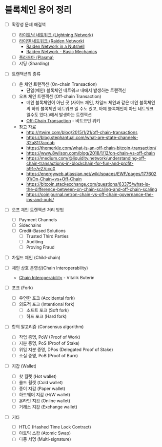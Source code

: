 # 블록체인 용어 정리

- [ ] 확장성 문제 해결책
  - [ ] [라이트닝 네트워크 (Lightning Network)](https://lightning.network/)
  - [ ] [라이덴 네트워크 (Raiden Network)](https://raiden.network/)
    * [Raiden Network in a Nutshell](https://youtu.be/R1tIy1XgdPw)
    * [Raiden Network - Basic Mechanics](https://youtu.be/1wAbCnD-M_I)
  - [ ] [플라즈마 (Plasma)](http://plasma.io/)
  - [ ] 샤딩 (Sharding)

- [ ] 트랜잭션의 종류
  - [ ] 온 체인 트랜잭션 (On-chain Transaction)
    * 단일(메인) 블록체인 네트워크 내에서 발생하는 트랜잭션
  - [ ] 오프 체인 트랜잭션 (Off-chain Transaction)
    * 메인 블록체인이 아닌 곳 (사이드 체인, 차일드 체인과 같은 메인 블록체인의 하위 블록체인 네트워크 일 수도 있고, 아예 블록체인이 아닌 네트워크 일수도 있다.)에서 발생하는 트랜잭션
    * [Off-Chain Transaction](https://en.bitcoin.it/wiki/Off-Chain_Transactions) - 비트코인 위키
  * 참고 자료
    * http://rtwire.com/blog/2015/1/21/off-chain-transactions
    * https://blog.stephantual.com/what-are-state-channels-32a81f7accab
    * https://themerkle.com/what-is-an-off-chain-bitcoin-transaction/
    * https://www.8wilson.com/blog/2018/1/12/on-chain-vs-off-chain
    * https://medium.com/@liquidity.network/understanding-off-chain-transactions-in-blockchain-for-fun-and-profit-591e7e27ccc0
    * https://energyweb.atlassian.net/wiki/spaces/EWF/pages/17760291/On-Chain+vs+Off-Chain
    * https://bitcoin.stackexchange.com/questions/63375/what-is-the-difference-between-on-chain-scaling-and-off-chain-scaling
    * https://coinjournal.net/on-chain-vs-off-chain-governance-the-ins-and-outs/
- [ ] 오프 체인 트랜잭션 처리 방법
  - [ ] Payment Channels
  - [ ] Sidechains
  - [ ] Credit-Based Solutions
    - [ ] Trusted Third Parties
    - [ ] Auditing
    - [ ] Proving Fraud
  
- [ ] 차일드 체인 (Child-chain)
- [ ] 체인 상호 운영성(Chain Interoperability)
  * [Chain Interoperability](https://static1.squarespace.com/static/55f73743e4b051cfcc0b02cf/t/5886800ecd0f68de303349b1/1485209617040/Chain+Interoperability.pdf) - Vitalik Buterin

- [ ] 포크 (Fork)
  - [ ] 우연한 포크 (Accidental fork)
  - [ ] 의도적 포크 (Intentional fork)
    - [ ] 소프트 포크 (Soft fork)
    - [ ] 하드 포크 (Hard fork)

- [ ] 합의 알고리즘 (Consensus algorithm)
  - [ ] 작업 증명, PoW (Proof of Work)
  - [ ] 지분 증명, PoS (Proof of Stake)
  - [ ] 위임 지분 증명, DPos (Delegated Proof of Stake)
  - [ ] 소실 증명, PoB (Proof of Burn)
  
- [ ] 지갑 (Wallet)
  - [ ] 핫 월렛 (Hot wallet)
  - [ ] 콜드 월렛 (Cold wallet)
  - [ ] 종이 지갑 (Paper wallet)
  - [ ] 하드웨어 지갑 (H/W wallet)
  - [ ] 온라인 지갑 (Online wallet)
  - [ ] 거래소 지갑 (Exchange wallet)

- [ ] 기타
  - [ ] HTLC (Hashed Time Lock Contract)
  - [ ] 아토믹 스왑 (Atomic Swap)
  - [ ] 다중 서명 (Multi-signature)

